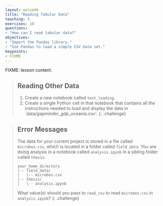 ```yaml
---
layout: episode
title: "Reading Tabular Data"
teaching: 5
exercises: 10
questions:
- "How can I read tabular data?"
objectives:
- "Import the Pandas library."
- "Use Pandas to load a simple CSV data set."
keypoints:
- FIXME
---
```

FIXME: lesson content.

> ## Reading Other Data
> 
> 1.  Create a new notebook called `test_loading`.
> 2.  Create a single Python cell in that notebook that contains
>     all the instructions needed to load and display the data in
>     `data/gapminder_gdp_oceania.csv'.
{: .challenge}

> ## Error Messages
> 
> The data for your current project is stored in a file called `microbes.csv`,
> which is located in a folder called `field_data`.
> You are doing analysis in a notebook called `analysis.ipynb`
> in a sibling folder called `thesis`:
> 
> ~~~
> your_home_directory
> |-- field_data/
> |   \-- microbes.csv
> |-- thesis/
> |   \-- analysis.ipynb
> ~~~
> 
> What value(s) should you pass to `read_csv` to read `microbes.csv` in `analysis.ipynb`?
{: .challenge}
